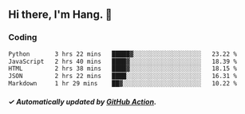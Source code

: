 ## Hi there, I'm Hang. 👋

### Coding

<!--START_SECTION:waka-->

```txt
Python       3 hrs 22 mins   █████▓░░░░░░░░░░░░░░░░░░░   23.22 %
JavaScript   2 hrs 40 mins   ████▓░░░░░░░░░░░░░░░░░░░░   18.39 %
HTML         2 hrs 38 mins   ████▓░░░░░░░░░░░░░░░░░░░░   18.15 %
JSON         2 hrs 22 mins   ████░░░░░░░░░░░░░░░░░░░░░   16.31 %
Markdown     1 hr 29 mins    ██▓░░░░░░░░░░░░░░░░░░░░░░   10.22 %
```

<!--END_SECTION:waka-->

##### ✓ Automatically updated by [GitHub Action](https://github.com/huhuhang/huhuhang/actions).
